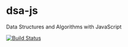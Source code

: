 # dsa-js
Data Structures and Algorithms with JavaScript 

[![Build Status](https://travis-ci.org/saikatmitra91/dsa-js.svg?branch=master)](https://travis-ci.org/saikatmitra91/dsa-js)
